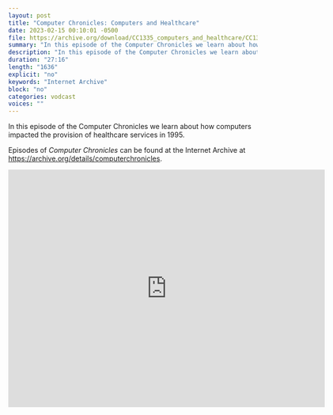 ```yaml
---
layout: post
title: "Computer Chronicles: Computers and Healthcare"
date: 2023-02-15 00:10:01 -0500
file: https://archive.org/download/CC1335_computers_and_healthcare/CC1335_computers_and_healthcare_512kb.mp4
summary: "In this episode of the Computer Chronicles we learn about how computers impacted the provision of healthcare services in 1995."
description: "In this episode of the Computer Chronicles we learn about how computers impacted the provision of healthcare services in 1995."
duration: "27:16"
length: "1636"
explicit: "no" 
keywords: "Internet Archive"
block: "no" 
categories: vodcast
voices: ""
---
```


In this episode of the Computer Chronicles we learn about how computers impacted the provision of healthcare services in 1995.

Episodes of *Computer Chronicles* can be found at the Internet Archive at <https://archive.org/details/computerchronicles>.

<iframe src="https://archive.org/embed/CC1335_computers_and_healthcare" width="640" height="480" frameborder="0" webkitallowfullscreen="true" mozallowfullscreen="true" allowfullscreen></iframe>
